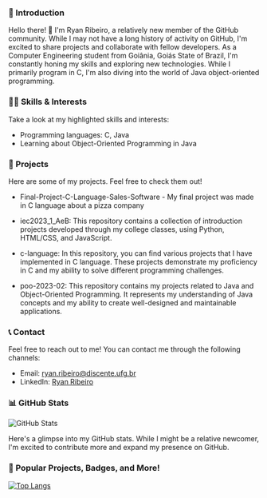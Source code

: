 ### 📌 Introduction

Hello there! 👋 I'm Ryan Ribeiro, a relatively new member of the GitHub community. While I may not have a long history of activity on GitHub, I'm excited to share projects and collaborate with fellow developers. As a Computer Engineering student from Goiânia, Goiás State of Brazil, I'm constantly honing my skills and exploring new technologies. While I primarily program in C, I'm also diving into the world of Java object-oriented programming.

### 👨‍💻 Skills & Interests

Take a look at my highlighted skills and interests:

- Programming languages: C, Java
- Learning about Object-Oriented Programming in Java

### 💼 Projects
Here are some of my projects. Feel free to check them out!

- Final-Project-C-Language-Sales-Software - My final project was made in C language about a pizza company

- iec2023_1_AeB: This repository contains a collection of introduction projects developed through my college classes, using Python, HTML/CSS, and JavaScript.

- c-language: In this repository, you can find various projects that I have implemented in C language. These projects demonstrate my proficiency in C and my ability to solve different programming challenges.

- poo-2023-02: This repository contains my projects related to Java and Object-Oriented Programming. It represents my understanding of Java concepts and my ability to create well-designed and maintainable applications.


### 📞 Contact

Feel free to reach out to me! You can contact me through the following channels:

- Email: [ryan.ribeiro@discente.ufg.br](mailto:ryan.ribeiro@discente.ufg.br)
- LinkedIn: [Ryan Ribeiro](https://www.linkedin.com/in/ryan-ribeiro)

### 📊 GitHub Stats

![GitHub Stats](https://github-readme-stats.vercel.app/api?username=ryan-ribeiro)

Here's a glimpse into my GitHub stats. While I might be a relative newcomer, I'm excited to contribute more and expand my presence on GitHub.


### 🌟 Popular Projects, Badges, and More!

[![Top Langs](https://github-readme-stats.vercel.app/api/top-langs/?username=ryan-ribeiro&layout=compact)](https://github.com/ryan-ribeiro)


